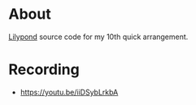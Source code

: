# About

[Lilypond](https://lilypond.org/) source code for my 10th quick arrangement.

# Recording

- https://youtu.be/iiDSybLrkbA

